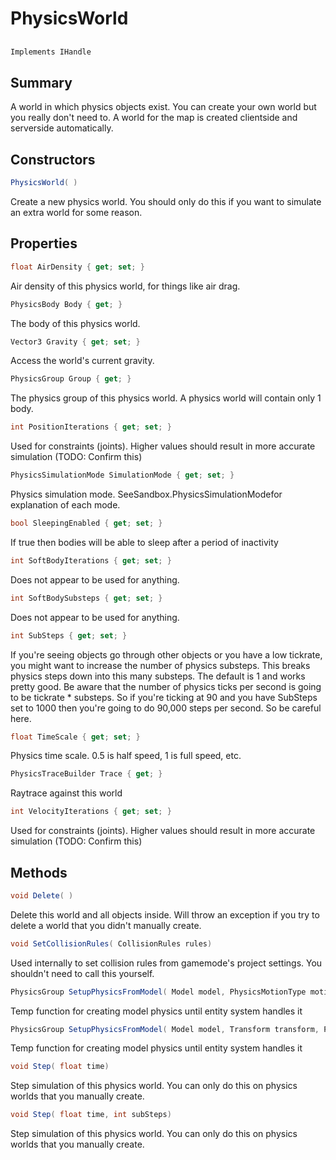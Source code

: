 # PhysicsWorld

## 
```c#
Implements IHandle
```

## Summary

A world in which physics objects exist. You can create your own world but you really don't need to. A world for the map is created clientside and serverside automatically.
## Constructors

```c#
PhysicsWorld( ) 
```
Create a new physics world. You should only do this if you want to simulate an extra world for some reason.
## Properties

```c#
float AirDensity { get; set; } 
```
Air density of this physics world, for things like air drag.
```c#
PhysicsBody Body { get; } 
```
The body of this physics world.
```c#
Vector3 Gravity { get; set; } 
```
Access the world's current gravity.
```c#
PhysicsGroup Group { get; } 
```
The physics group of this physics world. A physics world will contain only 1 body.
```c#
int PositionIterations { get; set; } 
```
Used for constraints (joints). Higher values should result in more accurate simulation (TODO: Confirm this)
```c#
PhysicsSimulationMode SimulationMode { get; set; } 
```
Physics simulation mode. SeeSandbox.PhysicsSimulationModefor explanation of each mode.
```c#
bool SleepingEnabled { get; set; } 
```
If true then bodies will be able to sleep after a period of inactivity
```c#
int SoftBodyIterations { get; set; } 
```
Does not appear to be used for anything.
```c#
int SoftBodySubsteps { get; set; } 
```
Does not appear to be used for anything.
```c#
int SubSteps { get; set; } 
```
If you're seeing objects go through other objects or you have a low tickrate, you might want to increase the number of physics substeps.
This breaks physics steps down into this many substeps. The default is 1 and works pretty good.
Be aware that the number of physics ticks per second is going to be tickrate * substeps.
So if you're ticking at 90 and you have SubSteps set to 1000 then you're going to do 90,000 steps per second. So be careful here.
```c#
float TimeScale { get; set; } 
```
Physics time scale. 0.5 is half speed, 1 is full speed, etc.
```c#
PhysicsTraceBuilder Trace { get; } 
```
Raytrace against this world
```c#
int VelocityIterations { get; set; } 
```
Used for constraints (joints). Higher values should result in more accurate simulation (TODO: Confirm this)
## Methods

```c#
void Delete( ) 
```
Delete this world and all objects inside. Will throw an exception if you try to delete a world that you didn't manually create.
```c#
void SetCollisionRules( CollisionRules rules) 
```
Used internally to set collision rules from gamemode's project settings.
You shouldn't need to call this yourself.
```c#
PhysicsGroup SetupPhysicsFromModel( Model model, PhysicsMotionType motionType) 
```
Temp function for creating model physics until entity system handles it
```c#
PhysicsGroup SetupPhysicsFromModel( Model model, Transform transform, PhysicsMotionType motionType) 
```
Temp function for creating model physics until entity system handles it
```c#
void Step( float time) 
```
Step simulation of this physics world. You can only do this on physics worlds that you manually create.
```c#
void Step( float time, int subSteps) 
```
Step simulation of this physics world. You can only do this on physics worlds that you manually create.
